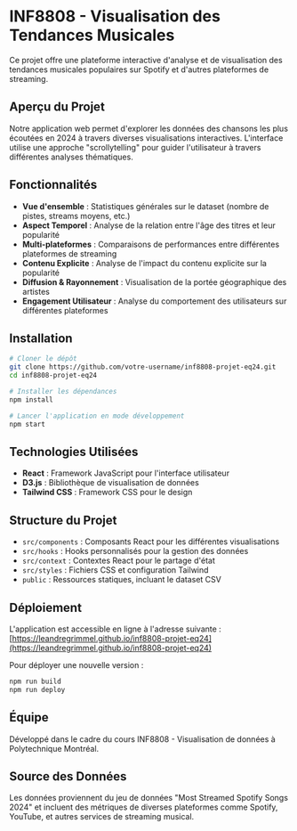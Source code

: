 # INF8808 - Visualisation des Tendances Musicales

Ce projet offre une plateforme interactive d'analyse et de visualisation des tendances musicales populaires sur Spotify et d'autres plateformes de streaming.

## Aperçu du Projet

Notre application web permet d'explorer les données des chansons les plus écoutées en 2024 à travers diverses visualisations interactives. L'interface utilise une approche "scrollytelling" pour guider l'utilisateur à travers différentes analyses thématiques.

## Fonctionnalités

- **Vue d'ensemble** : Statistiques générales sur le dataset (nombre de pistes, streams moyens, etc.)
- **Aspect Temporel** : Analyse de la relation entre l'âge des titres et leur popularité
- **Multi-plateformes** : Comparaisons de performances entre différentes plateformes de streaming
- **Contenu Explicite** : Analyse de l'impact du contenu explicite sur la popularité
- **Diffusion & Rayonnement** : Visualisation de la portée géographique des artistes
- **Engagement Utilisateur** : Analyse du comportement des utilisateurs sur différentes plateformes

## Installation

```bash
# Cloner le dépôt
git clone https://github.com/votre-username/inf8808-projet-eq24.git
cd inf8808-projet-eq24

# Installer les dépendances
npm install

# Lancer l'application en mode développement
npm start
```

## Technologies Utilisées

- **React** : Framework JavaScript pour l'interface utilisateur
- **D3.js** : Bibliothèque de visualisation de données
- **Tailwind CSS** : Framework CSS pour le design

## Structure du Projet

- `src/components` : Composants React pour les différentes visualisations
- `src/hooks` : Hooks personnalisés pour la gestion des données
- `src/context` : Contextes React pour le partage d'état
- `src/styles` : Fichiers CSS et configuration Tailwind
- `public` : Ressources statiques, incluant le dataset CSV

## Déploiement

L'application est accessible en ligne à l'adresse suivante : [https://leandregrimmel.github.io/inf8808-projet-eq24](https://leandregrimmel.github.io/inf8808-projet-eq24)

Pour déployer une nouvelle version :

```bash
npm run build
npm run deploy
```

## Équipe

Développé dans le cadre du cours INF8808 - Visualisation de données à Polytechnique Montréal.

## Source des Données

Les données proviennent du jeu de données "Most Streamed Spotify Songs 2024" et incluent des métriques de diverses plateformes comme Spotify, YouTube, et autres services de streaming musical.

